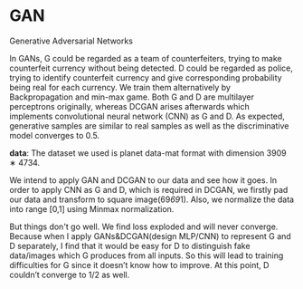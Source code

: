 # GAN
Generative Adversarial Networks

In GANs, G could be regarded as a team of counterfeiters, trying to make counterfeit currency without being detected. D could be regarded as police, trying to identify counterfeit currency and give corresponding probability being real for each currency. We train them alternatively by Backpropagation and min-max game. Both G and D are multilayer perceptrons originally, whereas DCGAN arises afterwards which implements convolutional neural network (CNN) as G and D. As expected, generative samples are similar to real samples as well as the discriminative model converges to 0.5.

**data**: The dataset we used is planet data-mat format with dimension 3909 ∗ 4734. 

We intend to apply GAN and DCGAN to our data and see how it goes. In order to apply CNN as G and D, which is required in DCGAN, we firstly pad our data and transform to square image(69*69*1). Also, we normalize the data into range [0,1] using Minmax normalization.

But things don't go well. We find loss exploded and will never converge. Because when I apply GANs&DCGAN(design MLP/CNN) to represent G and D separately, I find that it would be easy for D to distinguish fake data/images which G produces from all inputs. So this will lead to training difficulties for G since it doesn’t know how to improve. At this point, D couldn’t converge to 1/2 as well. 
